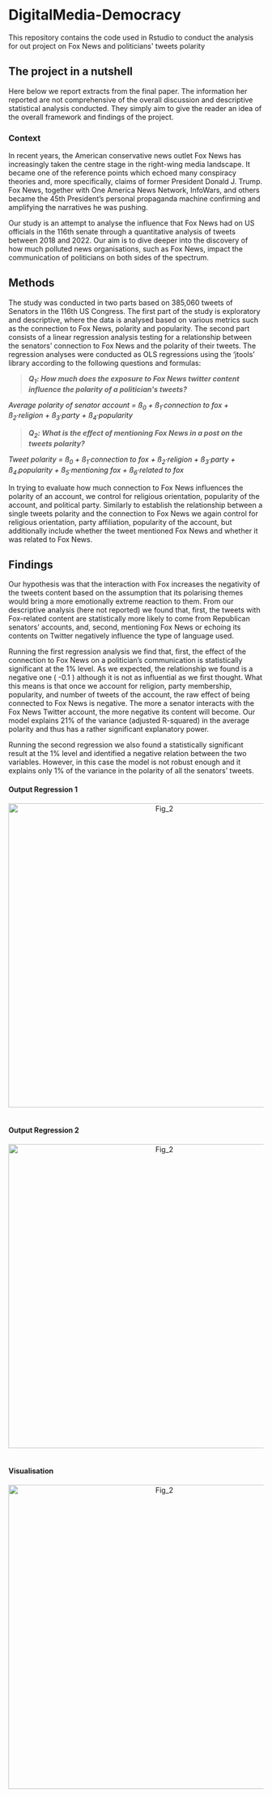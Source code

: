 # DigitalMedia-Democracy
This repository contains the code used in Rstudio to conduct the analysis for out project on Fox News and politicians' tweets polarity

## The project in a nutshell

Here below we report extracts from the final paper. The information her reported are not comprehensive of the overall discussion and descriptive statistical analysis conducted. They simply aim to give the reader an idea of the overall framework and findings of the project. 

### Context
In recent years, the American conservative news outlet Fox News has increasingly taken the centre stage in the right-wing media landscape. It became one of the reference points which echoed many conspiracy theories and, more specifically, claims of former President Donald J. Trump. Fox News, together with One America News Network, InfoWars, and others became the 45th President’s personal propaganda machine confirming and amplifying the narratives he was pushing.

Our study is an attempt to analyse the influence that Fox News had on US officials in the 116th senate through a quantitative analysis of tweets between 2018 and 2022. Our aim is to dive deeper into the discovery of how much polluted news organisations, such as Fox News, impact the communication of politicians on both sides of the spectrum.

## Methods
The study was conducted in two parts based on 385,060 tweets of Senators in the 116th US Congress. The first part of the study is exploratory and descriptive, where the data is analysed based on various metrics such as the connection to Fox News, polarity and popularity. The second part consists of a linear regression analysis testing for a relationship between the senators’ connection to Fox News and the polarity of their tweets. The regression analyses were conducted as OLS regressions using the ‘jtools’ library according to the following questions and formulas:

> ***Q<sub>1</sub>: How much does the exposure to Fox News twitter content influence the polarity of a politician's tweets?***

_Average polarity of senator account = ß<sub>0</sub> + ß<sub>1</sub>·connection to fox + ß<sub>2</sub>·religion + ß<sub>3</sub>·party + ß<sub>4</sub>·popularity_

> ***Q<sub>2</sub>: What is the effect of mentioning Fox News in a post on the tweets polarity?***

_Tweet polarity = ß<sub>0</sub> + ß<sub>1</sub>·connection to fox + ß<sub>2</sub>·religion + ß<sub>3</sub>·party + ß<sub>4·</sub>popularity + ß<sub>5</sub>·mentioning fox + ß<sub>6</sub>·related to fox_

In trying to evaluate how much connection to Fox News influences the polarity of an account, we control for religious orientation, popularity of the account, and political party. Similarly to establish the relationship between a single tweets polarity and the connection to Fox News we again control for religious orientation, party affiliation, popularity of the account, but additionally include whether the tweet mentioned Fox News and whether it was related to Fox News.

## Findings
Our hypothesis was that the interaction with Fox increases the negativity of the tweets content based on the assumption that its polarising themes would bring a more emotionally extreme reaction to them. From our descriptive analysis (here not reported) we found that, first, the tweets with Fox-related content are statistically more likely to come from Republican senators’ accounts, and, second, mentioning Fox News or echoing its contents on Twitter negatively influence the type of language used.

Running the first regression analysis we find that, first, the effect of the connection to Fox News on a politician’s communication is statistically significant at the 1% level. As we expected, the relationship we found is a negative one ( -0.1 ) although it is not as influential as we first thought. What this means is that once we account for religion, party membership, popularity, and number of tweets of the account, the raw effect of being connected to Fox News is negative. The more a senator interacts with the Fox News Twitter account, the more negative its content will become. Our model explains 21% of the variance (adjusted R-squared) in the average polarity and thus has a rather significant explanatory power.

Running the second regression we also found a statistically significant result at the 1% level and identified a negative relation between the two variables. However, in this case the model is not robust enough and it explains only 1% of the variance in the polarity of all the senators’ tweets.

#### Output Regression 1 
<div align="center"> 
<img width="600" alt="Fig_2" src="https://user-images.githubusercontent.com/55432992/232209772-0bda2fe0-7b03-4518-bbf5-3f4d18c69a52.png">
 <br><br>
</div>

#### Output Regression 2
 <div align="center"> 
<img width="600" alt="Fig_2" src="https://user-images.githubusercontent.com/55432992/232209643-a67e6f33-c539-41cd-acbc-ab13196aaa50.png">
 <br><br>
</div>

#### Visualisation
 <div align="center"> 
<img width="600" alt="Fig_2" src="https://user-images.githubusercontent.com/55432992/232209833-a5ca8178-0a12-4dc2-8e8f-2b269c661601.png">
 <br><br>
</div>


